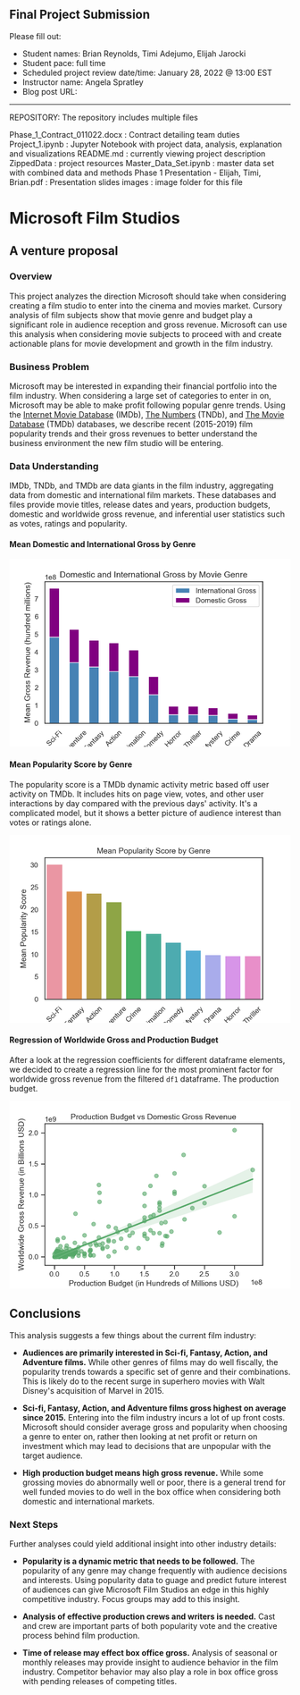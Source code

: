 ## Final Project Submission

Please fill out:
* Student names: Brian Reynolds, Timi Adejumo, Elijah Jarocki
* Student pace: full time
* Scheduled project review date/time: January 28, 2022 @ 13:00 EST
* Instructor name: Angela Spratley
* Blog post URL: 



---
REPOSITORY:
The repository includes multiple files

Phase_1_Contract_011022.docx : Contract detailing team duties
Project_1.ipynb : Jupyter Notebook with project data, analysis, explanation and visualizations
README.md : currently viewing project description
ZippedData : project resources
Master_Data_Set.ipynb : master data set with combined data and methods
Phase 1 Presentation - Elijah, Timi, Brian.pdf : Presentation slides
images : image folder for this file


# Microsoft Film Studios
## A venture proposal

### Overview

This project analyzes the direction Microsoft should take when considering creating a film studio to enter into the cinema and movies market. Cursory analysis of film subjects show that movie genre and budget play a significant role in audience reception and gross revenue. Microsoft can use this analysis when considering movie subjects to proceed with and create actionable plans for movie development and growth in the film industry.

### Business Problem

Microsoft may be interested in expanding their financial portfolio into the film industry. When considering a large set of categories to enter in on, Microsoft may be able to make profit following popular genre trends. Using the [Internet Movie Database](https://www.imdb.com/) (IMDb), [The Numbers](https://www.the-numbers.com/) (TNDb), and [The Movie Database](https://www.themoviedb.org/) (TMDb) databases, we describe recent (2015-2019) film popularity trends and their gross revenues to better understand the business environment the new film studio will be entering.

### Data Understanding

IMDb, TNDb, and TMDb are data giants in the film industry, aggregating data from domestic and international film markets. These databases and files provide movie titles, release dates and years, production budgets, domestic and worldwide gross revenue, and inferential user statistics such as votes, ratings and popularity.



#### Mean Domestic and International Gross by Genre


![Mean Gross Revenue by Genre](images/gross_rev_genre.png)
    


#### Mean Popularity Score by Genre

The popularity score is a TMDb dynamic activity metric based off user activity on TMDb. It includes hits on page view, votes, and other user interactions by day compared with the previous days' activity. It's a complicated model, but it shows a better picture of audience interest than votes or ratings alone.


    
![Mean Popularity by Genre](images/pop_score_genre.png)
    


#### Regression of Worldwide Gross and Production Budget

After a look at the regression coefficients for different dataframe elements, we decided to create a regression line for the most prominent factor for worldwide gross revenue from the filtered `df1` dataframe. The production budget.

    
![Revenue and Budget Regression](images/rev_budget_regression.png)
    


## Conclusions

This analysis suggests a few things about the current film industry:

* **Audiences are primarily interested in Sci-fi, Fantasy, Action, and Adventure films.** While other genres of films may do well fiscally, the popularity trends towards a specific set of genre and their combinations. This is likely do to the recent surge in superhero movies with Walt Disney's acquisition of Marvel in 2015.  

* **Sci-fi, Fantasy, Action, and Adventure films gross highest on average since 2015.** Entering into the film industry incurs a lot of up front costs. Microsoft should consider average gross and popularity when choosing a genre to enter on, rather then looking at net profit or return on investment which may lead to decisions that are unpopular with the target audience.   

* **High production budget means high gross revenue.** While some grossing movies do abnormally well or poor, there is a general trend for well funded movies to do well in the box office when considering both domestic and international markets.  



### Next Steps

Further analyses could yield additional insight into other industry details:

* **Popularity is a dynamic metric that needs to be followed.** The popularity of any genre may change frequently with audience decisions and interests. Using popularity data to guage and predict future interest of audiences can give Microsoft Film Studios an edge in this highly competitive industry. Focus groups may add to this insight.

* **Analysis of effective production crews and writers is needed.** Cast and crew are important parts of both popularity vote and the creative process behind film production.

* **Time of release may effect box office gross.** Analysis of seasonal or monthly releases may provide insight to audience behavior in the film industry. Competitor behavior may also play a role in box office gross with pending releases of competing titles.

